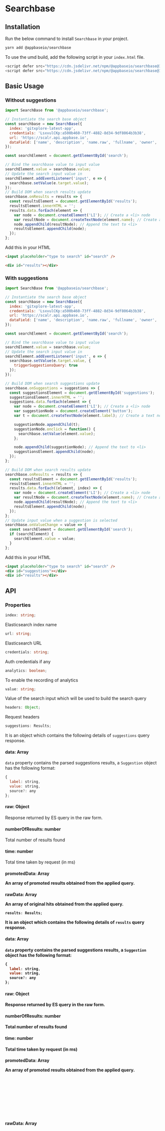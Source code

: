 # Searchbase

## Installation

Run the below command to install `Searchbase` in your project.

```bash
yarn add @appbaseio/searchbase
```

To use the umd build, add the following script in your `index.html` file.

```js
<script defer src="https://cdn.jsdelivr.net/npm/@appbaseio/searchbase@1.0.0-alpha/dist/@appbaseio/searchbase.umd.min.js"></script>
<script defer src="https://cdn.jsdelivr.net/npm/@appbaseio/searchbase@1.0.0-alpha/dist/@appbaseio/searchbase.umd.min.js.map"></script>

```

## Basic Usage

### Without suggestions

```js
import SearchBase from '@appbaseio/searchbase';

// Instantiate the search base object
const searchbase = new SearchBase({
  index: 'gitxplore-latest-app',
  credentials: 'LsxvulCKp:a500b460-73ff-4882-8d34-9df8064b3b38',
  url: 'https://scalr.api.appbase.io',
  dataField: ['name', 'description', 'name.raw', 'fullname', 'owner', 'topics']
});

const searchElement = document.getElementById('search');

// Bind the searchbase value to input value
searchElement.value = searchbase.value;
// Update the search input value in
searchElement.addEventListener('input', e => {
  searchbase.setValue(e.target.value);
});
// Build DOM when search results update
searchbase.onResults = results => {
  const resultsElement = document.getElementById('results');
  resultsElement.innerHTML = '';
  results.data.forEach(element => {
    var node = document.createElement('LI'); // Create a <li> node
    var resultNode = document.createTextNode(element.name); // Create a text node
    node.appendChild(resultNode); // Append the text to <li>
    resultsElement.appendChild(node);
  });
};
```

Add this in your HTML

```html
<input placeholder="type to search" id="search" />

<div id="results"></div>
```

### With suggestions

```js
import SearchBase from '@appbaseio/searchbase';

// Instantiate the search base object
const searchbase = new SearchBase({
  index: 'gitxplore-latest-app',
  credentials: 'LsxvulCKp:a500b460-73ff-4882-8d34-9df8064b3b38',
  url: 'https://scalr.api.appbase.io',
  dataField: ['name', 'description', 'name.raw', 'fullname', 'owner', 'topics']
});

const searchElement = document.getElementById('search');

// Bind the searchbase value to input value
searchElement.value = searchbase.value;
// Update the search input value in
searchElement.addEventListener('input', e => {
  searchbase.setValue(e.target.value, {
    triggerSuggestionsQuery: true
  });
});

// Build DOM when search suggestions update
searchbase.onSuggestions = suggestions => {
  const suggestionsElement = document.getElementById('suggestions');
  suggestionsElement.innerHTML = '';
  suggestions.data.forEach(element => {
    var node = document.createElement('LI'); // Create a <li> node
    var suggestionNode = document.createElement('button');
    var t = document.createTextNode(element.label); // Create a text node

    suggestionNode.appendChild(t);
    suggestionNode.onclick = function() {
      searchbase.setValue(element.value);
    };

    node.appendChild(suggestionNode); // Append the text to <li>
    suggestionsElement.appendChild(node);
  });
};

// Build DOM when search results update
searchbase.onResults = results => {
  const resultsElement = document.getElementById('results');
  resultsElement.innerHTML = '';
  results.data.forEach((element, index) => {
    var node = document.createElement('LI'); // Create a <li> node
    var resultNode = document.createTextNode(element.name); // Create a text node
    node.appendChild(resultNode); // Append the text to <li>
    resultsElement.appendChild(node);
  });
};
// Update input value when a suggestion is selected
searchbase.onValueChange = value => {
  const searchElement = document.getElementById('search');
  if (searchElement) {
    searchElement.value = value;
  }
};
```

Add this in your HTML

```html
<input placeholder="type to search" id="search" />
<div id="suggestions"></div>
<div id="results"></div>
```

## API

### Properties

```ts
index: string;
```

Elasticsearch index name

```ts
url: string;
```

Elasticsearch URL

```ts
credentials: string;
```

Auth credentials if any

```ts
analytics: boolean;
```

To enable the recording of analytics

```ts
value: string;
```

Value of the search input which will be used to build the search query

```ts
headers: Object;
```

Request headers

```ts
suggestions: Results;
```

It is an object which contains the following details of `suggestions` query response.

#### data: Array<Suggestion>

`data` property contains the parsed suggestions results, a `Suggestion` object has the following format:

```js
{
  label: string,
  value: string,
  source?: any
};
```

#### raw: Object

Response returned by ES query in the raw form.

#### numberOfResults: number

Total number of results found

#### time: number

Total time taken by request (in ms)

#### promotedData: Array<Object>

An array of promoted results obtained from the applied query.

#### rawData: Array<Object>

An array of original hits obtained from the applied query.

```ts
results: Results;
```

It is an object which contains the following details of `results` query response.

#### data: Array<Suggestion>

`data` property contains the parsed suggestions results, a `Suggestion` object has the following format:

```js
{
  label: string,
  value: string,
  source?: any
};
```

#### raw: Object

Response returned by ES query in the raw form.

#### numberOfResults: number

Total number of results found

#### time: number

Total time taken by request (in ms)

#### promotedData: Array<Object>

An array of promoted results obtained from the applied query.

#### rawData: Array<Object>

An array of original hits obtained from the applied query.

```ts
suggestionsError: any;
```

Network request error while executing suggestions query.

```ts
error: any;
```

Network request error while executing results query.

```ts
requestStatus: 'INACTIVE' | 'PENDING' | 'ERROR';
```

Request status of the results query

```ts
suggestionsRequestStatus: 'INACTIVE' | 'PENDING' | 'ERROR';
```

Request status of the suggestions query

```ts
dataField: string | Array<string | DataField>;
```

database field(s). DataSearch accepts an Array in addition to String, useful for applying search across multiple fields.

You can also define the field weights by defining the `dataField` as an array of objects in the following format.

```js
{
  field: string,
  weight: number
}
```

```ts
nestedField: string;
```

```ts
queryFormat: QueryFormat;
```

```ts
searchOperators: boolean;
```

```ts
size: number;
```

Number of results to fetch per request.

```ts
from: number;
```

To define from which page to start the results, important to implement pagination.

```ts
fuzziness: string | number;
```

Sets a maximum edit distance on the search parameters, can be 0, 1, 2 or “AUTO”. Useful for showing the correct results for an incorrect search parameter by taking the fuzziness into account. For example, with a substitution of one character, fox can become box. Read more about it in the elastic search [docs](https://www.elastic.co/guide/en/elasticsearch/guide/current/fuzziness.html).

```ts
includeFields: Array<string>;
```

fields to be included in search results.

```ts
excludeFields: Array<string>;
```

fields to be excluded in search results.

```ts
sortBy: string;
```

sort the results by either `asc` or `desc` order. It is an alternative to `sortOptions`, both can’t be used together.

```ts
sortByField: string;
```

`dataField` on which to apply the sort

```ts
sortOptions: Array<SortOption>;
```

an alternative to the sortBy prop. Each array element is an object that takes three keys:

label - label to be displayed in the UI.
dataField - data field to use for applying the sorting criteria on.
sortBy - specified as either asc or desc.

### Methods

Methods can be used to do the following things:

1. Modify the search state.
2. Trigger the search query.
3. Transform the query, results or response etc.
4. Subscribe to the state changes

### Note:

Most of the methods accepts `Options` as the second parameter which has the following shape:

```ts
{
triggerQuery?: boolean, // defaults to `true`
triggerSuggestionsQuery?: boolean, // defaults to `false`
stateChanges?: boolean // defaults to `true`
};
```

##### triggerQuery

`true` means executes the `results` query after making the changes

##### triggerSuggestionsQuery

`true` means executes the `suggestions` query after making the changes

##### stateChanges

`true` means invoke the subscribed functions to `subscribeToStateChanges` method i.e trigger the re-render after making changes.

We can divide methods into following categories:

### Setters

```ts
setValue(value: string, options?: Options): void
```

Method to set the value

```ts
setHeaders(headers: Object, options?: Options): void
```

Method to set the custom headers

```ts
setSize(size: number, options?: Options): void
```

Method to set the size option

```ts
setFrom(from: number, options?: Options): void
```

Method to set the from option

```ts
setFuzziness(
fuzziness: number | string,
options?: Options
): void
```

Method to set the fuzziness option

```ts
setIncludeFields(
includeFields: Array<string>,
options?: Options
): void
```

Method to set the includeFields option

```ts
setExcludeFields(
excludeFields: Array<string>,
options?: Options
): void
```

Method to set the excludeFields option

```ts
setSortBy(sortBy: string, options?: Options): void
```

Method to set the sortBy option

```ts
setSortByField(
sortByField: string,
options?: Options
): void
```

Method to set the sortByField option

```ts
setNestedField(
nestedField: string,
options?: Options
): void
```

Method to set the nestedField option

```ts
setDataField(
dataField: string | Array<string | DataField>,
options?: Options
): void
```

Method to set the dataField option

```ts
setResults(results: Array<Object>, options?: Option = defaultOption): void
```

Method to set the custom results

```ts
setSuggestions(
suggestions: Array<Suggestion>,
options?: Option = defaultOption
): void
```

Method to set the custom suggestions

### Events

Events can be used to listen for the updates and perform some action based on the changes, for example:

```js
const searchbase = new Searchbase({
  ...config
});

searchbase.onValueChange = (next, prev) => {
  console.log('Value changed from' + next + 'to' + prev);
};
```

```ts
onValueChange: (next: string, prev: string) => void;
```

Gets called when value changes

```ts
onResults: (next: string, prev: string) => void;
```

Gets called when results change

```ts
onSuggestions: (next: string, prev: string) => void;
```

Gets called when suggestions change

```ts
onError: (error: any) => void;
```

Gets called when there is an error while fetching results

```ts
onSuggestionsError: (error: any) => void;
```

Gets called when there is an error while fetching suggestions

```ts
onRequestStatusChange: (next: string, prev: string) => void;
```

Gets called when request status changes

```ts
onSuggestionsRequestStatusChange: (next: string, prev: string) => void;
```

Gets called when suggestions request status changes

```ts
onQueryChange: (next: string, prev: string) => void;
```

Gets called when query changes

```ts
onSuggestionsQueryChange: (next: string, prev: string) => void;
```

Gets called when suggestions query changes

```ts
onMicStatusChange: (next: string, prev: string) => void;
```

Gets called when mic status changes
